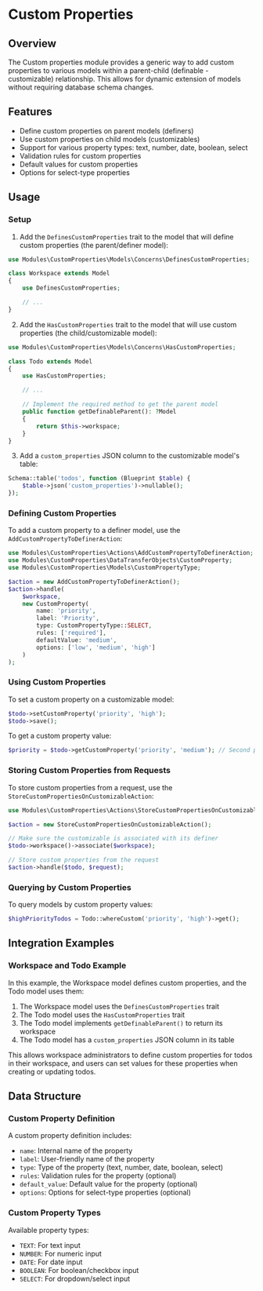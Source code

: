# Custom Properties

## Overview

The Custom properties module provides a generic way to add custom properties to various models within a parent-child (definable - customizable) relationship. This allows for dynamic extension of models without requiring database schema changes.

## Features

- Define custom properties on parent models (definers)
- Use custom properties on child models (customizables)
- Support for various property types: text, number, date, boolean, select
- Validation rules for custom properties
- Default values for custom properties
- Options for select-type properties

## Usage

### Setup

1. Add the `DefinesCustomProperties` trait to the model that will define custom properties (the parent/definer model):

```php
use Modules\CustomProperties\Models\Concerns\DefinesCustomProperties;

class Workspace extends Model
{
    use DefinesCustomProperties;

    // ...
}
```

2. Add the `HasCustomProperties` trait to the model that will use custom properties (the child/customizable model):

```php
use Modules\CustomProperties\Models\Concerns\HasCustomProperties;

class Todo extends Model
{
    use HasCustomProperties;

    // ...

    // Implement the required method to get the parent model
    public function getDefinableParent(): ?Model
    {
        return $this->workspace;
    }
}
```

3. Add a `custom_properties` JSON column to the customizable model's table:

```php
Schema::table('todos', function (Blueprint $table) {
    $table->json('custom_properties')->nullable();
});
```

### Defining Custom Properties

To add a custom property to a definer model, use the `AddCustomPropertyToDefinerAction`:

```php
use Modules\CustomProperties\Actions\AddCustomPropertyToDefinerAction;
use Modules\CustomProperties\DataTransferObjects\CustomProperty;
use Modules\CustomProperties\Models\CustomPropertyType;

$action = new AddCustomPropertyToDefinerAction();
$action->handle(
    $workspace, 
    new CustomProperty(
        name: 'priority',
        label: 'Priority',
        type: CustomPropertyType::SELECT,
        rules: ['required'],
        defaultValue: 'medium',
        options: ['low', 'medium', 'high']
    )
);
```

### Using Custom Properties

To set a custom property on a customizable model:

```php
$todo->setCustomProperty('priority', 'high');
$todo->save();
```

To get a custom property value:

```php
$priority = $todo->getCustomProperty('priority', 'medium'); // Second parameter is the default value
```

### Storing Custom Properties from Requests

To store custom properties from a request, use the `StoreCustomPropertiesOnCustomizableAction`:

```php
use Modules\CustomProperties\Actions\StoreCustomPropertiesOnCustomizableAction;

$action = new StoreCustomPropertiesOnCustomizableAction();

// Make sure the customizable is associated with its definer
$todo->workspace()->associate($workspace);

// Store custom properties from the request
$action->handle($todo, $request);
```

### Querying by Custom Properties

To query models by custom property values:

```php
$highPriorityTodos = Todo::whereCustom('priority', 'high')->get();
```

## Integration Examples

### Workspace and Todo Example

In this example, the Workspace model defines custom properties, and the Todo model uses them:

1. The Workspace model uses the `DefinesCustomProperties` trait
2. The Todo model uses the `HasCustomProperties` trait
3. The Todo model implements `getDefinableParent()` to return its workspace
4. The Todo model has a `custom_properties` JSON column in its table

This allows workspace administrators to define custom properties for todos in their workspace, and users can set values for these properties when creating or updating todos.

## Data Structure

### Custom Property Definition

A custom property definition includes:

- `name`: Internal name of the property
- `label`: User-friendly name of the property
- `type`: Type of the property (text, number, date, boolean, select)
- `rules`: Validation rules for the property (optional)
- `default_value`: Default value for the property (optional)
- `options`: Options for select-type properties (optional)

### Custom Property Types

Available property types:

- `TEXT`: For text input
- `NUMBER`: For numeric input
- `DATE`: For date input
- `BOOLEAN`: For boolean/checkbox input
- `SELECT`: For dropdown/select input
